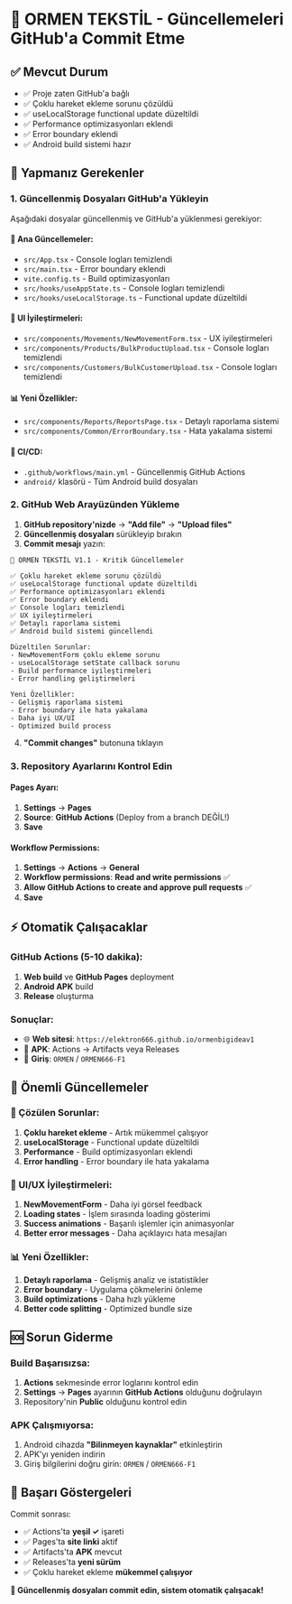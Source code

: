 # 🚀 ORMEN TEKSTİL - Güncellemeleri GitHub'a Commit Etme

## ✅ Mevcut Durum
- ✅ Proje zaten GitHub'a bağlı
- ✅ Çoklu hareket ekleme sorunu çözüldü
- ✅ useLocalStorage functional update düzeltildi
- ✅ Performance optimizasyonları eklendi
- ✅ Error boundary eklendi
- ✅ Android build sistemi hazır

## 🎯 Yapmanız Gerekenler

### 1. Güncellenmiş Dosyaları GitHub'a Yükleyin

Aşağıdaki dosyalar güncellenmiş ve GitHub'a yüklenmesi gerekiyor:

#### 🔧 Ana Güncellemeler:
- `src/App.tsx` - Console logları temizlendi
- `src/main.tsx` - Error boundary eklendi
- `vite.config.ts` - Build optimizasyonları
- `src/hooks/useAppState.ts` - Console logları temizlendi
- `src/hooks/useLocalStorage.ts` - Functional update düzeltildi

#### 🎨 UI İyileştirmeleri:
- `src/components/Movements/NewMovementForm.tsx` - UX iyileştirmeleri
- `src/components/Products/BulkProductUpload.tsx` - Console logları temizlendi
- `src/components/Customers/BulkCustomerUpload.tsx` - Console logları temizlendi

#### 📊 Yeni Özellikler:
- `src/components/Reports/ReportsPage.tsx` - Detaylı raporlama sistemi
- `src/components/Common/ErrorBoundary.tsx` - Hata yakalama sistemi

#### 🤖 CI/CD:
- `.github/workflows/main.yml` - Güncellenmiş GitHub Actions
- `android/` klasörü - Tüm Android build dosyaları

### 2. GitHub Web Arayüzünden Yükleme

1. **GitHub repository'nizde** → **"Add file"** → **"Upload files"**
2. **Güncellenmiş dosyaları** sürükleyip bırakın
3. **Commit mesajı** yazın:

```
🚀 ORMEN TEKSTİL V1.1 - Kritik Güncellemeler

✅ Çoklu hareket ekleme sorunu çözüldü
✅ useLocalStorage functional update düzeltildi
✅ Performance optimizasyonları eklendi
✅ Error boundary eklendi
✅ Console logları temizlendi
✅ UX iyileştirmeleri
✅ Detaylı raporlama sistemi
✅ Android build sistemi güncellendi

Düzeltilen Sorunlar:
- NewMovementForm çoklu ekleme sorunu
- useLocalStorage setState callback sorunu
- Build performance iyileştirmeleri
- Error handling geliştirmeleri

Yeni Özellikler:
- Gelişmiş raporlama sistemi
- Error boundary ile hata yakalama
- Daha iyi UX/UI
- Optimized build process
```

4. **"Commit changes"** butonuna tıklayın

### 3. Repository Ayarlarını Kontrol Edin

#### Pages Ayarı:
1. **Settings** → **Pages**
2. **Source**: **GitHub Actions** (Deploy from a branch DEĞİL!)
3. **Save**

#### Workflow Permissions:
1. **Settings** → **Actions** → **General**
2. **Workflow permissions**: **Read and write permissions** ✅
3. **Allow GitHub Actions to create and approve pull requests** ✅
4. **Save**

## ⚡ Otomatik Çalışacaklar

### GitHub Actions (5-10 dakika):
1. **Web build** ve **GitHub Pages** deployment
2. **Android APK** build
3. **Release** oluşturma

### Sonuçlar:
- 🌐 **Web sitesi**: `https://elektron666.github.io/ormenbigideav1`
- 📱 **APK**: Actions → Artifacts veya Releases
- 🔐 **Giriş**: `ORMEN` / `ORMEN666-F1`

## 🎯 Önemli Güncellemeler

### 🔧 Çözülen Sorunlar:
1. **Çoklu hareket ekleme** - Artık mükemmel çalışıyor
2. **useLocalStorage** - Functional update düzeltildi
3. **Performance** - Build optimizasyonları eklendi
4. **Error handling** - Error boundary ile hata yakalama

### 🎨 UI/UX İyileştirmeleri:
1. **NewMovementForm** - Daha iyi görsel feedback
2. **Loading states** - İşlem sırasında loading gösterimi
3. **Success animations** - Başarılı işlemler için animasyonlar
4. **Better error messages** - Daha açıklayıcı hata mesajları

### 📊 Yeni Özellikler:
1. **Detaylı raporlama** - Gelişmiş analiz ve istatistikler
2. **Error boundary** - Uygulama çökmelerini önleme
3. **Build optimizations** - Daha hızlı yükleme
4. **Better code splitting** - Optimized bundle size

## 🆘 Sorun Giderme

### Build Başarısızsa:
1. **Actions** sekmesinde error loglarını kontrol edin
2. **Settings** → **Pages** ayarının **GitHub Actions** olduğunu doğrulayın
3. Repository'nin **Public** olduğunu kontrol edin

### APK Çalışmıyorsa:
1. Android cihazda **"Bilinmeyen kaynaklar"** etkinleştirin
2. APK'yı yeniden indirin
3. Giriş bilgilerini doğru girin: `ORMEN` / `ORMEN666-F1`

## 🎉 Başarı Göstergeleri

Commit sonrası:
- ✅ Actions'ta **yeşil ✓** işareti
- ✅ Pages'ta **site linki** aktif
- ✅ Artifacts'ta **APK** mevcut
- ✅ Releases'ta **yeni sürüm**
- ✅ Çoklu hareket ekleme **mükemmel çalışıyor**

**🚀 Güncellenmiş dosyaları commit edin, sistem otomatik çalışacak!**
